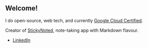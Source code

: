 ## Welcome!

I do open-source, web tech, and currently [Google Cloud Certified](https://googlecloudcertified.credential.net/profile/18610c1496ce93ad6925d78d20c221a35172dcf6).

Creator of [StickyNoted](https://stickynoted.xyz), note-taking app with Markdown flavour.

- [LinkedIn](https://www.linkedin.com/in/antonybudianto/)
